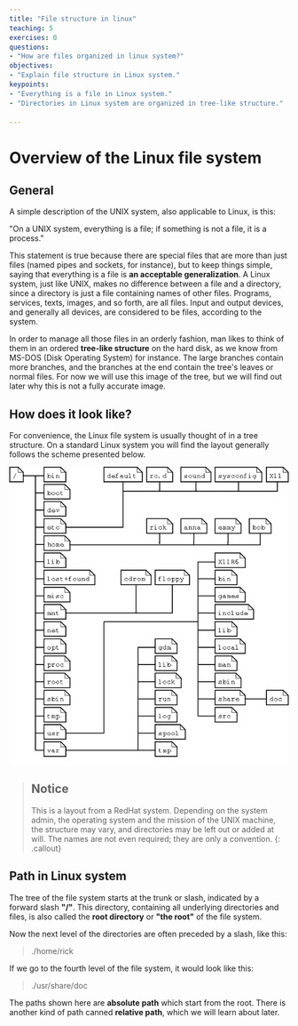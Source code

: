 ```yaml
---
title: "File structure in linux"
teaching: 5
exercises: 0
questions:
- "How are files organized in linux system?"
objectives:
- "Explain file structure in Linux system."
keypoints:
- "Everything is a file in Linux system."
- "Directories in Linux system are organized in tree-like structure."

---
```


# Overview of the Linux file system

## General

A simple description of the UNIX system, also applicable to Linux, is this:

"On a UNIX system, everything is a file; if something is not a file, it is a process."

This statement is true because there are special files that are more than just files
(named pipes and sockets, for instance), but to keep things simple, saying that
everything is a file is **an acceptable generalization**. A Linux system, just like UNIX,
makes no difference between a file and a directory, since a directory is just a file
containing names of other files. Programs, services, texts, images, and so forth, are all
files. Input and output devices, and generally all devices, are considered to be files,
according to the system.

In order to manage all those files in an orderly fashion, man likes to think of them in
an ordered **tree-like structure** on the hard disk, as we know from MS-DOS (Disk
Operating System) for instance. The large branches contain more branches, and the
branches at the end contain the tree's leaves or normal files. For now we will use this
image of the tree, but we will find out later why this is not a fully accurate image.



## How does it look like?

For convenience, the Linux file system is usually thought of in a tree structure.
On a standard Linux system you will find the layout generally follows the scheme
presented below.


![The file system](../fig/Linux-FileSystem-layout.png)


> ## Notice
> This is a layout from a RedHat system.
>Depending on the system admin, the operating system and the mission of the UNIX machine, the structure may vary,
>and directories may be left out or added at will. The names are not even required;
>they are only a convention.
{: .callout}

## Path in Linux system

The tree of the file system starts at the trunk or slash, indicated by a forward slash **"/"**.
This directory, containing all underlying directories and files, is also called the **root directory** or **"the root"** of the file system.

Now the next level of the directories are often preceded by a slash, like this:

> ./home/rick

If we go to the fourth level of the file system, it would look like this:

> ./usr/share/doc

The paths shown here are **absolute path** which start from the root. There is another
kind of path canned **relative path**, which we will learn about later.
